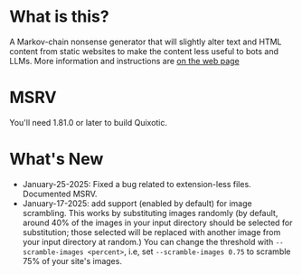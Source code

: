 # What is this?

 A Markov-chain nonsense generator that will slightly alter text and HTML content from
static websites to make the content less useful to bots and LLMs.  More information and instructions
are [on the web page](https://marcusb.org/hacks/quixotic.html)

# MSRV

 You'll need 1.81.0 or later to build Quixotic.

# What's New
* January-25-2025: Fixed a bug related to extension-less files.  Documented MSRV.
* January-17-2025: add support (enabled by default) for image
  scrambling. This works by substituting images randomly (by default,
  around 40% of the images in your input directory should be selected
  for substitution; those selected will be replaced with another image
  from your input directory at random.) You can change the threshold
  with ```--scramble-images <percent>```, i.e, set ```--scramble-images
  0.75``` to scramble 75% of your site's images.
